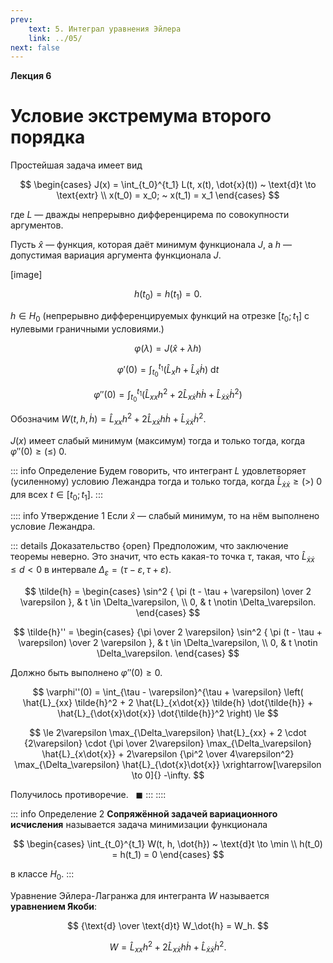 ```yaml
---
prev:
    text: 5. Интеграл уравнения Эйлера
    link: ../05/
next: false
---
```


**Лекция 6**

# Условие экстремума второго порядка

Простейшая задача имеет вид

$$
\begin{cases}
J(x) = \int_{t_0}^{t_1} L(t, x(t), \dot{x}(t)) ~ \text{d}t \to \text{extr} \\
x(t_0) = x_0; ~ x(t_1) = x_1
\end{cases}
$$

где $L$ — дважды непрерывно дифференцирема по совокупности аргументов.

Пусть $\hat{x}$ — функция, которая даёт минимум функционала $J$, а $h$ — допустимая вариация аргумента функционала $J$.

[image]

$$
h(t_0) = h(t_1) = 0.
$$

$h \in H_0$ (непрерывно дифференцируемых функций на отрезке $[t_0; t_1]$ с нулевыми граничными условиями.)

$$
\varphi(\lambda) = J(\hat{x} + \lambda h)
$$

$$
\varphi'(0) = \int_{t_0}^{t_1} \left(
    \hat{L}_x h + \hat{L}_\dot{x} \dot{h}
\right) ~ \text{d}t
$$

$$
\varphi''(0) = \int_{t_0}^{t_1} \left(
    \hat{L}_{xx} h^2 + 2 \hat{L}_{x\dot{x}} h \dot{h} + \hat{L}_{\dot{x}\dot{x}} \dot{h}^2
\right)
$$

Обозначим $W(t, h, \dot{h}) = \hat{L}_{xx} h^2 + 2 \hat{L}_{x\dot{x}} h \dot{h} + \hat{L}_{\dot{x}\dot{x}} \dot{h}^2$.

$J(x)$ имеет слабый минимум (максимум) тогда и только тогда, когда $\varphi''(0) \ge (\le) ~ 0$.

::: info Определение
Будем говорить, что интегрант $L$ удовлетворяет (усиленному) условию Лежандра тогда и только тогда, когда $\hat{L}_{\dot{x}\dot{x}} \ge (>) ~ 0$ для всех $t\in[t_0; t_1]$.
:::

:::: info Утверждение 1
Если $\hat{x}$ — слабый минимум, то на нём выполнено условие Лежандра.

::: details Доказательство {open}
Предположим, что заключение теоремы неверно. Это значит, что есть какая-то точка $\tau$, такая, что $\hat{L}_{\dot{x}\dot{x}} \le d < 0$ в интервале $\Delta_\varepsilon = (\tau - \varepsilon, \tau + \varepsilon)$.

$$
\tilde{h} = \begin{cases}
\sin^2 { \pi (t - \tau + \varepsilon) \over 2 \varepsilon }, & t \in \Delta_\varepsilon, \\ 
0, & t \notin \Delta_\varepsilon.
\end{cases}
$$

$$
\tilde{h}'' = \begin{cases}
{\pi \over 2 \varepsilon} \sin^2 { \pi (t - \tau + \varepsilon) \over 2 \varepsilon }, & t \in \Delta_\varepsilon, \\ 
0, & t \notin \Delta_\varepsilon.
\end{cases}
$$

Должно быть выполнено $\varphi''(0) \ge 0$.

$$
\varphi''(0) = \int_{\tau - \varepsilon}^{\tau + \varepsilon}
\left( \hat{L}_{xx} \tilde{h}^2 + 2 \hat{L}_{x\dot{x}} \tilde{h} \dot{\tilde{h}} + \hat{L}_{\dot{x}\dot{x}} \dot{\tilde{h}}^2 \right) \le
$$

$$
\le 2\varepsilon \max_{\Delta_\varepsilon} \hat{L}_{xx} + 2 \cdot {2\varepsilon} \cdot {\pi \over 2\varepsilon} \max_{\Delta_\varepsilon} \hat{L}_{x\dot{x}} + 2\varepsilon {\pi^2 \over 4\varepsilon^2} \max_{\Delta_\varepsilon} \hat{L}_{\dot{x}\dot{x}} \xrightarrow[\varepsilon \to 0]{} -\infty.
$$

Получилось противоречие. $~~\blacksquare$
:::
::::

::: info Определение 2
**Сопряжённой задачей вариационного исчисления** называется задача минимизации функционала

$$
\begin{cases}
\int_{t_0}^{t_1} W(t, h, \dot{h}) ~ \text{d}t \to \min \\
h(t_0) = h(t_1) = 0
\end{cases}
$$

в классе $H_0$.
:::

Уравнение Эйлера-Лагранжа для интегранта $W$ называется **уравнением Якоби**:

$$
{\text{d} \over \text{d}t} W_\dot{h} = W_h.
$$

$$
W = \hat{L}_{xx} h^2 + 2 \hat{L}_{x\dot{x}} h \dot{h} + \hat{L}_{\dot{x}\dot{x}} \dot{h}^2.
$$